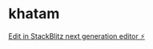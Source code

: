 # khatam

[Edit in StackBlitz next generation editor ⚡️](https://stackblitz.com/~/github.com/idrees2516/khatam)